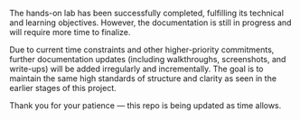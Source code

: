 The hands-on lab has been successfully completed, fulfilling its technical and learning objectives.
However, the documentation is still in progress and will require more time to finalize.

Due to current time constraints and other higher-priority commitments, further documentation updates (including walkthroughs, screenshots, and write-ups) will be added irregularly and incrementally.
The goal is to maintain the same high standards of structure and clarity as seen in the earlier stages of this project.

Thank you for your patience — this repo is being updated as time allows.

